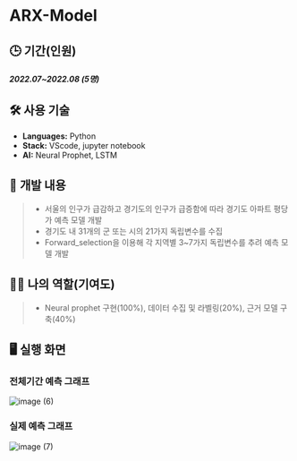 # ARX-Model

## 🕒 기간(인원)
##### 2022.07~2022.08 (5명)

## 🛠️ 사용 기술
- **Languages:** Python
- **Stack:** VScode, jupyter notebook
- **AI:** Neural Prophet, LSTM

## 📝 개발 내용
>- 서울의 인구가 급감하고 경기도의 인구가 급증함에 따라 경기도 아파트 평당가 예측 모델 개발
>- 경기도 내 31개의 군 또는 시의 21가지 독립변수를 수집
>- Forward_selection을 이용해 각 지역별 3~7가지 독립변수를 추려 예측 모델 개발

## 👨‍💻 나의 역할(기여도)
>- Neural prophet 구현(100%), 데이터 수집 및 라벨링(20%), 근거 모델 구축(40%)

## 🖥️ 실행 화면

### 전체기간 예측 그래프
![image (6)](https://github.com/user-attachments/assets/eeac14eb-fd4c-43c6-b001-7d48faa03f3f)

### 실제 예측 그래프
![image (7)](https://github.com/user-attachments/assets/80c33740-c65b-44f3-9235-80e54829ae4d)
